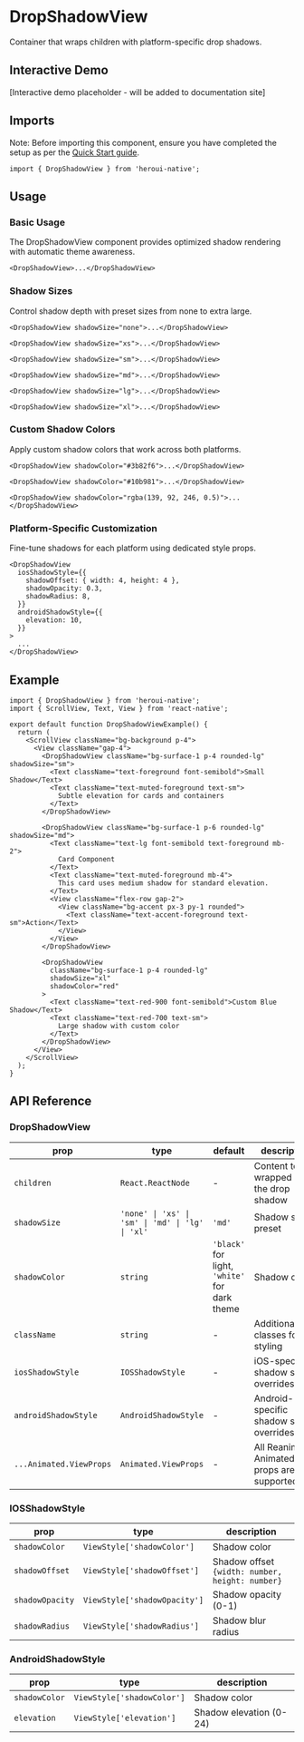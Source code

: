 # DropShadowView

Container that wraps children with platform-specific drop shadows.

## Interactive Demo

[Interactive demo placeholder - will be added to documentation site]

## Imports

Note: Before importing this component, ensure you have completed the setup as per the [Quick Start guide](https://heroui.com/docs/quick-start).

```tsx
import { DropShadowView } from 'heroui-native';
```

## Usage

### Basic Usage

The DropShadowView component provides optimized shadow rendering with automatic theme awareness.

```tsx
<DropShadowView>...</DropShadowView>
```

### Shadow Sizes

Control shadow depth with preset sizes from none to extra large.

```tsx
<DropShadowView shadowSize="none">...</DropShadowView>

<DropShadowView shadowSize="xs">...</DropShadowView>

<DropShadowView shadowSize="sm">...</DropShadowView>

<DropShadowView shadowSize="md">...</DropShadowView>

<DropShadowView shadowSize="lg">...</DropShadowView>

<DropShadowView shadowSize="xl">...</DropShadowView>
```

### Custom Shadow Colors

Apply custom shadow colors that work across both platforms.

```tsx
<DropShadowView shadowColor="#3b82f6">...</DropShadowView>

<DropShadowView shadowColor="#10b981">...</DropShadowView>

<DropShadowView shadowColor="rgba(139, 92, 246, 0.5)">...</DropShadowView>
```

### Platform-Specific Customization

Fine-tune shadows for each platform using dedicated style props.

```tsx
<DropShadowView
  iosShadowStyle={{
    shadowOffset: { width: 4, height: 4 },
    shadowOpacity: 0.3,
    shadowRadius: 8,
  }}
  androidShadowStyle={{
    elevation: 10,
  }}
>
  ...
</DropShadowView>
```

## Example

```tsx
import { DropShadowView } from 'heroui-native';
import { ScrollView, Text, View } from 'react-native';

export default function DropShadowViewExample() {
  return (
    <ScrollView className="bg-background p-4">
      <View className="gap-4">
        <DropShadowView className="bg-surface-1 p-4 rounded-lg" shadowSize="sm">
          <Text className="text-foreground font-semibold">Small Shadow</Text>
          <Text className="text-muted-foreground text-sm">
            Subtle elevation for cards and containers
          </Text>
        </DropShadowView>

        <DropShadowView className="bg-surface-1 p-6 rounded-lg" shadowSize="md">
          <Text className="text-lg font-semibold text-foreground mb-2">
            Card Component
          </Text>
          <Text className="text-muted-foreground mb-4">
            This card uses medium shadow for standard elevation.
          </Text>
          <View className="flex-row gap-2">
            <View className="bg-accent px-3 py-1 rounded">
              <Text className="text-accent-foreground text-sm">Action</Text>
            </View>
          </View>
        </DropShadowView>

        <DropShadowView
          className="bg-surface-1 p-4 rounded-lg"
          shadowSize="xl"
          shadowColor="red"
        >
          <Text className="text-red-900 font-semibold">Custom Blue Shadow</Text>
          <Text className="text-red-700 text-sm">
            Large shadow with custom color
          </Text>
        </DropShadowView>
      </View>
    </ScrollView>
  );
}
```

## API Reference

### DropShadowView

| prop                    | type                                             | default                                       | description                                      |
| ----------------------- | ------------------------------------------------ | --------------------------------------------- | ------------------------------------------------ |
| `children`              | `React.ReactNode`                                | -                                             | Content to be wrapped with the drop shadow       |
| `shadowSize`            | `'none' \| 'xs' \| 'sm' \| 'md' \| 'lg' \| 'xl'` | `'md'`                                        | Shadow size preset                               |
| `shadowColor`           | `string`                                         | `'black'` for light, `'white'` for dark theme | Shadow color                                     |
| `className`             | `string`                                         | -                                             | Additional CSS classes for styling               |
| `iosShadowStyle`        | `IOSShadowStyle`                                 | -                                             | iOS-specific shadow style overrides              |
| `androidShadowStyle`    | `AndroidShadowStyle`                             | -                                             | Android-specific shadow style overrides          |
| `...Animated.ViewProps` | `Animated.ViewProps`                             | -                                             | All Reanimated Animated.View props are supported |

### IOSShadowStyle

| prop           | type                        | description                           |
| -------------- | --------------------------- | ------------------------------------- |
| `shadowColor`  | `ViewStyle['shadowColor']`  | Shadow color                          |
| `shadowOffset` | `ViewStyle['shadowOffset']` | Shadow offset `{width: number, height: number}` |
| `shadowOpacity`| `ViewStyle['shadowOpacity']`| Shadow opacity (0-1)                  |
| `shadowRadius` | `ViewStyle['shadowRadius']` | Shadow blur radius                    |

### AndroidShadowStyle

| prop          | type                       | description                            |
| ------------- | -------------------------- | -------------------------------------- |
| `shadowColor` | `ViewStyle['shadowColor']` | Shadow color                           |
| `elevation`   | `ViewStyle['elevation']`   | Shadow elevation (0-24)                |
